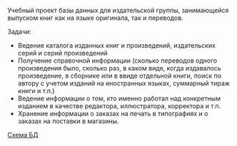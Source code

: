 Учебный проект базы данных для издательской группы, занимающейся выпуском книг как на языке оригинала, так и переводов.

Задачи:
- Ведение каталога изданных книг и произведений, издательских серий и серий произведений
- Получение справочной информации (сколько переводов одного произведения было, сколько раз, в каком виде, когда издавалось произведение, в сборнике или в ввиде отдельной книги,
поиск по автору с учетом изданий на иностранных языках, суммарный тираж книги и т.п.)
- Ведение информации о том, кто именно работал над конкретным изданием в качестве редактора, иллюстратора, корректора и т.п.
- Хранение информации о заказах на печать в типографиях и о заказах на поставки в магазины.

[Схема БД](https://github.com/MariKuznetsova/StudyDatabases/blob/main/homework/1.%20%D0%9F%D1%80%D0%BE%D0%B5%D0%BA%D1%82%D0%B8%D1%80%D0%BE%D0%B2%D0%B0%D0%BD%D0%B8%D0%B5%20%D0%91%D0%94/%D0%A1%D1%85%D0%B5%D0%BC%D0%B0_%D0%91%D0%94.png?raw=true)
